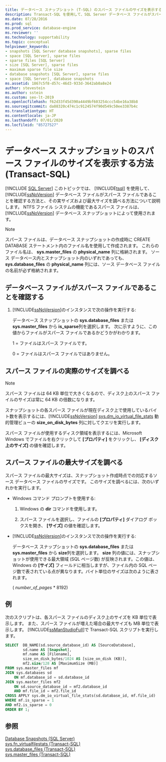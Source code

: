 ```yaml
---
title: データベース スナップショット (T-SQL) のスパース ファイルのサイズを表示する方法
description: Transact-SQL を使用して、SQL Server データベース ファイルがスパース ファイルであることを確認し、実際の、および最大のサイズを確かめます。 データベース スナップショットではスパース ファイルが使用されます。
ms.date: 07/28/2016
ms.prod: sql
ms.prod_service: database-engine
ms.reviewer: ''
ms.technology: supportability
ms.topic: conceptual
helpviewer_keywords:
- snapshots [SQL Server database snapshots], sparse files
- space [SQL Server], sparse files
- sparse files [SQL Server]
- size [SQL Server], sparse files
- maximum sparse file size
- database snapshots [SQL Server], sparse files
- space [SQL Server], database snapshots
ms.assetid: 1867c5f8-d57c-46d3-933d-3642ab0a8e24
author: stevestein
ms.author: sstein
ms.custom: seo-lt-2019
ms.openlocfilehash: f62d33f45d390a4449bf603254ccc54be16a38b8
ms.sourcegitcommit: da88320c474c1c9124574f90d549c50ee3387b4c
ms.translationtype: HT
ms.contentlocale: ja-JP
ms.lasthandoff: 07/01/2020
ms.locfileid: "85727527"
---
```

# <a name="view-the-size-of-the-sparse-file-of-a-database-snapshot-transact-sql"></a>データベース スナップショットのスパース ファイルのサイズを表示する方法 (Transact-SQL)
 [!INCLUDE [SQL Server](../../includes/applies-to-version/sqlserver.md)]
  このトピックでは、 [!INCLUDE[tsql](../../includes/tsql-md.md)] を使用して、 [!INCLUDE[ssNoVersion](../../includes/ssnoversion-md.md)] データベース ファイルがスパース ファイルであることを確認する方法と、その実サイズおよび最大サイズを調べる方法について説明します。 NTFS ファイル システムの機能であるスパース ファイルは、 [!INCLUDE[ssNoVersion](../../includes/ssnoversion-md.md)] データベース スナップショットによって使用されます。  
  
> [!NOTE]  
>  スパース ファイルは、データベース スナップショットの作成時に CREATE DATABASE ステートメント内のファイル名を使用して作成されます。 これらのファイル名は、 **sys.master_files** の **physical_name** 列に格納されます。 ソース データベース内とスナップショット内のいずれであっても、 **sys.database_files** の **physical_name** 列には、ソース データベース ファイルの名前が必ず格納されます。  
  
## <a name="verify-that-a-database-file-is-a-sparse-file"></a>データベース ファイルがスパース ファイルであることを確認する  
  
1.  [!INCLUDE[ssNoVersion](../../includes/ssnoversion-md.md)]のインスタンスで次の操作を実行する:  

     データベース スナップショットの **sys.database_files** または **sys.master_files** から **is_sparse**列を選択します。 次に示すように、この値からファイルがスパース ファイルであるかどうかがわかります。  
  
     1 = ファイルはスパース ファイルです。  
  
     0 = ファイルはスパース ファイルではありません。  
  
## <a name="find-out-the-actual-size-of-a-sparse-file"></a>スパース ファイルの実際のサイズを調べる  
  
> [!NOTE]  
>  スパース ファイルは 64 KB 単位で大きくなるので、ディスク上のスパース ファイルのサイズは常に 64 KB の倍数になります。  
  
 スナップショットの各スパース ファイルが現在ディスク上で使用しているバイト数を表示するには、[!INCLUDE[ssNoVersion](../../includes/ssnoversion-md.md)] [sys.dm_io_virtual_file_stats](../../relational-databases/system-dynamic-management-views/sys-dm-io-virtual-file-stats-transact-sql.md) 動的管理ビューの **size_on_disk_bytes** 列に対してクエリを実行します。  
  
 スパース ファイルが使用するディスク領域を表示するには、Microsoft Windows でファイルを右クリックして **[プロパティ]** をクリックし、 **[ディスク上のサイズ]** の値を確認します。  
  
## <a name="find-out-the-maximum-size-of-a-sparse-file"></a>スパース ファイルの最大サイズを調べる  
 スパース ファイルの最大サイズは、スナップショット作成時点での対応するソース データベース ファイルのサイズです。 このサイズを調べるには、次のいずれかを実行します。  
  
-   Windows コマンド プロンプトを使用する:  
  
    1.  Windows の **dir** コマンドを使用します。  
  
    2.  スパース ファイルを選択し、ファイルの **[プロパティ]** ダイアログ ボックスを開き、 **[サイズ]** の値を確認します。  
  
-   [!INCLUDE[ssNoVersion](../../includes/ssnoversion-md.md)]のインスタンスで次の操作を実行する:  
  
     データベース スナップショットの **sys.database_files** または **sys.master_files** から **size**列を選択します。 **size** 列の値には、スナップショットが使用できる最大領域 (SQL ページ数) が反映されます。この値は、Windows の **[サイズ]** フィールドに相当しますが、ファイル内の SQL ページ数で表されている点が異なります。バイト単位のサイズは次のように表されます。  
  
     ( *number_of_pages* * 8192)  

## <a name="example"></a>例
次のスクリプトは、各スパース ファイルのディスク上のサイズを KB 単位で表示します。  また、スパース ファイルが増えた場合の最大サイズも MB 単位で表示します。  [!INCLUDE[ssManStudioFull](../../includes/ssmanstudiofull-md.md)]で Transact-SQL スクリプトを実行します。

```sql
SELECT  DB_NAME(sd.source_database_id) AS [SourceDatabase], 
        sd.name AS [Snapshot],
        mf.name AS [Filename], 
        size_on_disk_bytes/1024 AS [size_on_disk (KB)],
        mf2.size/128 AS [MaximumSize (MB)]
FROM sys.master_files mf
JOIN sys.databases sd
    ON mf.database_id = sd.database_id
JOIN sys.master_files mf2
    ON sd.source_database_id = mf2.database_id
    AND mf.file_id = mf2.file_id
CROSS APPLY sys.dm_io_virtual_file_stats(sd.database_id, mf.file_id)
WHERE mf.is_sparse = 1
AND mf2.is_sparse = 0
ORDER BY 1;
```
  
## <a name="see-also"></a>参照  
 [Database Snapshots &#40;SQL Server&#41;](../../relational-databases/databases/database-snapshots-sql-server.md)   
 [sys.fn_virtualfilestats &#40;Transact-SQL&#41;](../../relational-databases/system-functions/sys-fn-virtualfilestats-transact-sql.md)   
 [sys.database_files &#40;Transact-SQL&#41;](../../relational-databases/system-catalog-views/sys-database-files-transact-sql.md)   
 [sys.master_files &#40;Transact-SQL&#41;](../../relational-databases/system-catalog-views/sys-master-files-transact-sql.md)  
  
  
